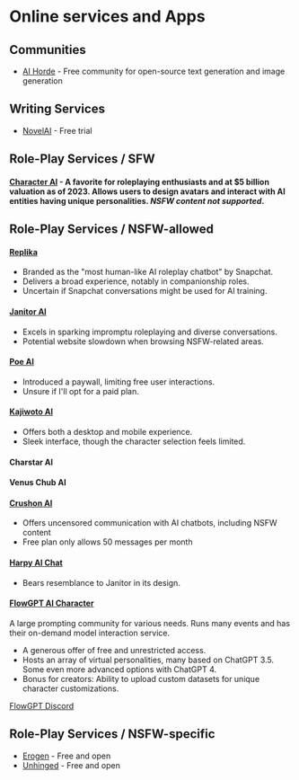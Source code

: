 # Online services and Apps

## Communities

* [AI Horde](https://aihorde.net/) - Free community for open-source text generation and image generation

## Writing Services
* [NovelAI](https://novelai.net/) - Free trial

## Role-Play Services / SFW
#### [Character AI](https://beta.character.ai/) - A favorite for roleplaying enthusiasts and at $5 billion valuation as of 2023. Allows users to design avatars and interact with AI entities having unique personalities. *NSFW content not supported*.



## Role-Play Services / NSFW-allowed

#### [Replika](https://replika.com/)
* Branded as the "most human-like AI roleplay chatbot" by Snapchat.
* Delivers a broad experience, notably in companionship roles.
* Uncertain if Snapchat conversations might be used for AI training.

#### [Janitor AI](https://www.janitorai.com/)
* Excels in sparking impromptu roleplaying and diverse conversations.
* Potential website slowdown when browsing NSFW-related areas.

#### [Poe AI](https://poe.com/)
* Introduced a paywall, limiting free user interactions.
* Unsure if I'll opt for a paid plan.

#### [Kajiwoto AI](https://kajiwoto.ai/)
* Offers both a desktop and mobile experience.
* Sleek interface, though the character selection feels limited.

#### Charstar AI

#### Venus Chub AI

#### [Crushon AI](https://crushon.ai/)
* Offers uncensored communication with AI chatbots, including NSFW content
* Free plan only allows 50 messages per month

#### [Harpy AI Chat](https://harpy.chat/)
* Bears resemblance to Janitor in its design.

#### [FlowGPT AI Character](https://flowgpt.com/?category=character)
A large prompting community for various needs. Runs many events and has their on-demand model interaction service.

* A generous offer of free and unrestricted access.
* Hosts an array of virtual personalities, many based on ChatGPT 3.5. Some even more advanced options with ChatGPT 4.
* Bonus for creators: Ability to upload custom datasets for unique character customizations.

[FlowGPT Discord](https://discord.com/invite/tWZGzcpTkf)


## Role-Play Services / NSFW-specific

* [Erogen](https://erogen.ai) - Free and open
* [Unhinged](https://unhinged.ai) - Free and open
